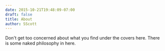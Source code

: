 ```yaml
---
date: 2015-10-21T19:48:09-07:00
draft: false
title: About
author: SScott
---
```


Don't get too concerned about what you find under the covers here. There is some naked philosophy in here. 
